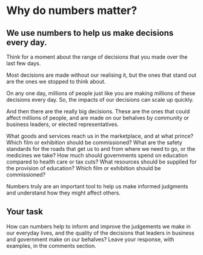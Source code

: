 # Why do numbers matter? 

## We use numbers to help us make decisions every day.

Think for a moment about the range of decisions that you made over the last few days. 

Most decisions are made without our realising it, but the ones that stand out are the ones we stopped to think about.

On any one day, millions of people just like you are making millions of these decisions every day.  So, the impacts of our decisions can scale up quickly.  

And then there are the really big decisions.  These are the ones that could affect millions of people, and are made on our behalves by community or business leaders, or elected representatives. 

What goods and services reach us in the marketplace, and at what prince? Which film or exhibition should be commissioned? What are the safety standards for the roads that get us to and from where we need to go, or the medicines we take? How much should governments spend on education compared to health care or tax cuts? What resources should be supplied for the provision of education? Which film or exhibition should be commissioned? 

Numbers truly are an important tool to help us make informed judgments and understand how they might affect others. 

## Your task

How can numbers help to inform and improve the judgements we make in our everyday lives, and the quality of the decisions that leaders in business and government make on our behalves?  Leave your response, with examples, in the comments section.

